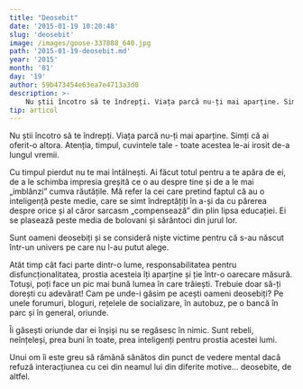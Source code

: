 ```yaml
---
title: "Deosebit"
date: '2015-01-19 10:20:48'
slug: 'deosebit'
image: /images/goose-337888_640.jpg
path: '2015-01-19-deosebit.md'
year: '2015'
month: '01'
day: '19'
author: 59b473454e63ea7e4713a3d0
description: >-
    Nu știi încotro să te îndrepți. Viața parcă nu-ți mai aparține. Simți că ai oferit-o altora. Atenția, timpul, cuvintele tale - toate acestea le-ai irosit de-a lungul vremii.Cu timpul pierdut nu te ma
tip: articol
---
```

<div class="kg-card-markdown"><p>Nu știi încotro să te îndrepți. Viața parcă nu-ți mai aparține. Simți că ai oferit-o altora. Atenția, timpul, cuvintele tale - toate acestea le-ai irosit de-a lungul vremii.</p>
<p>Cu timpul pierdut nu te mai întâlnești. Ai făcut totul pentru a te apăra de ei, de a le schimba impresia greșită ce o au despre tine și de a le mai „imblânzi” cumva răutățile. Mă refer la cei care pretind faptul că au o inteligență peste medie, care se simt îndreptățiți în a-și da cu părerea despre orice și al căror sarcasm „compensează” din plin lipsa educației. Ei se plasează peste media de bolovani și sărăntoci din jurul lor.</p>
<p>Sunt oameni deosebiți și se consideră niște victime pentru că s-au născut într-un univers pe care nu l-au putut alege.</p>
<p>Atât timp cât faci parte dintr-o lume, responsabilitatea pentru disfuncționalitatea, prostia acesteia îți aparține și ție într-o oarecare măsură. Totuși, poți face un pic mai bună lumea în care trăiești. Trebuie doar să-ți dorești cu adevărat! Cam pe unde-i găsim pe acești oameni deosebiți? Pe unele forumuri, bloguri, rețelele de socializare, în autobuz, pe o bancă în parc și în general, oriunde.</p>
<p>Îi găsești oriunde dar ei înșiși nu se regăsesc în nimic. Sunt rebeli, neînțeleși, prea buni în toate, prea inteligenți pentru prostia acestei lumi.</p>
<p>Unui om îi este greu să rămână sănătos din punct de vedere mental dacă refuză interacțiunea cu cei din neamul lui din diferite motive... deosebite, de altfel.</p>
</div>
    